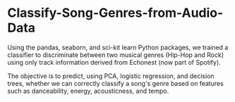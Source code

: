 # Classify-Song-Genres-from-Audio-Data

Using the pandas, seaborn, and sci-kit learn Python packages, we trained a classifier to discriminate between two musical genres (Hip-Hop and Rock) using only track information derived from Echonest (now part of Spotify).

The objective is to predict, using PCA, logistic regression, and decision trees, whether we can correctly classify a song's genre based on features such as danceability, energy, acousticness, and tempo.
